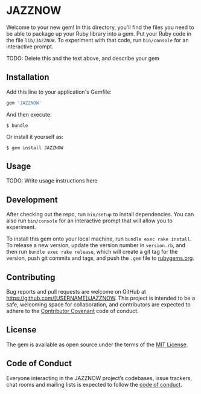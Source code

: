 # JAZZNOW

Welcome to your new gem! In this directory, you'll find the files you need to be able to package up your Ruby library into a gem. Put your Ruby code in the file `lib/JAZZNOW`. To experiment with that code, run `bin/console` for an interactive prompt.

TODO: Delete this and the text above, and describe your gem

## Installation

Add this line to your application's Gemfile:

```ruby
gem 'JAZZNOW'
```

And then execute:

    $ bundle

Or install it yourself as:

    $ gem install JAZZNOW

## Usage

TODO: Write usage instructions here

## Development

After checking out the repo, run `bin/setup` to install dependencies. You can also run `bin/console` for an interactive prompt that will allow you to experiment.

To install this gem onto your local machine, run `bundle exec rake install`. To release a new version, update the version number in `version.rb`, and then run `bundle exec rake release`, which will create a git tag for the version, push git commits and tags, and push the `.gem` file to [rubygems.org](https://rubygems.org).

## Contributing

Bug reports and pull requests are welcome on GitHub at https://github.com/[USERNAME]/JAZZNOW. This project is intended to be a safe, welcoming space for collaboration, and contributors are expected to adhere to the [Contributor Covenant](http://contributor-covenant.org) code of conduct.

## License

The gem is available as open source under the terms of the [MIT License](https://opensource.org/licenses/MIT).

## Code of Conduct

Everyone interacting in the JAZZNOW project’s codebases, issue trackers, chat rooms and mailing lists is expected to follow the [code of conduct](https://github.com/[USERNAME]/JAZZNOW/blob/master/CODE_OF_CONDUCT.md).
